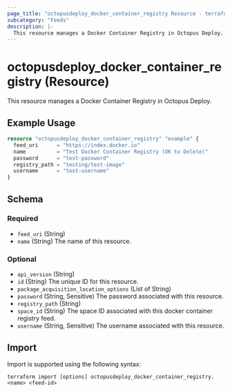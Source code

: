 ```yaml
---
page_title: "octopusdeploy_docker_container_registry Resource - terraform-provider-octopusdeploy"
subcategory: "Feeds"
description: |-
  This resource manages a Docker Container Registry in Octopus Deploy.
---
```


# octopusdeploy_docker_container_registry (Resource)

This resource manages a Docker Container Registry in Octopus Deploy.

## Example Usage

```terraform
resource "octopusdeploy_docker_container_registry" "example" {
  feed_uri      = "https://index.docker.io"
  name          = "Test Docker Container Registry (OK to Delete)"
  password      = "test-password"
  registry_path = "testing/test-image"
  username      = "test-username"
}
```
<!-- schema generated by tfplugindocs -->
## Schema

### Required

- `feed_uri` (String)
- `name` (String) The name of this resource.

### Optional

- `api_version` (String)
- `id` (String) The unique ID for this resource.
- `package_acquisition_location_options` (List of String)
- `password` (String, Sensitive) The password associated with this resource.
- `registry_path` (String)
- `space_id` (String) The space ID associated with this docker container registry feed.
- `username` (String, Sensitive) The username associated with this resource.

## Import

Import is supported using the following syntax:

```shell
terraform import [options] octopusdeploy_docker_container_registry.<name> <feed-id>
```
